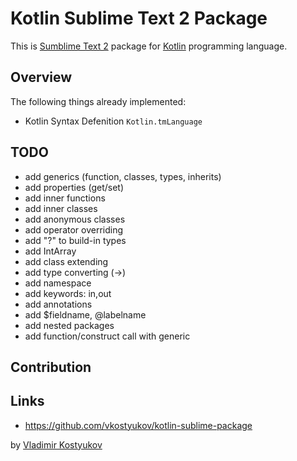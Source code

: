 Kotlin Sublime Text 2 Package 
=============================

This is [Sumblime Text 2](http://www.sublimetext.com/) package for [Kotlin](http://jetbrains.com/kotlin) programming language.

Overview
--------

The following things already implemented:

* Kotlin Syntax Defenition <code>Kotlin.tmLanguage</code>

TODO
----
* add generics (function, classes, types, inherits)
* add properties (get/set)
* add inner functions
* add inner classes
* add anonymous classes
* add operator overriding
* add "?" to build-in types
* add IntArray
* add class extending
* add type converting (->)
* add namespace
* add keywords: in,out
* add annotations
* add $fieldname, @labelname
* add nested packages
* add function/construct call with generic

Contribution
------------

Links
-----

* https://github.com/vkostyukov/kotlin-sublime-package

by [Vladimir Kostyukov](http://vkostyukov.ru)
